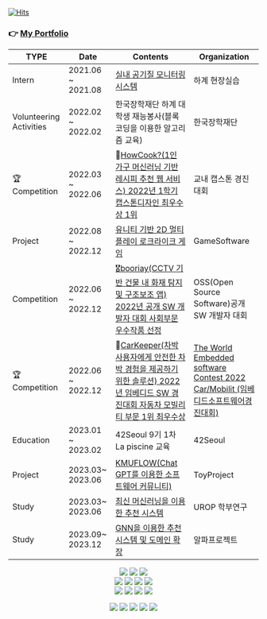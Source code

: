 [![Hits](https://hits.seeyoufarm.com/api/count/incr/badge.svg?url=https%3A%2F%2Fgithub.com%2Fjunyong1111&count_bg=%2379C83D&title_bg=%23555555&icon=&icon_color=%23E7E7E7&title=hits&edge_flat=false)](https://hits.seeyoufarm.com)


<!--   
### 👉 [My Portfolio](https://bit.ly/junyong)


| TYPE | Date | Contents | Organization |
| --- | --- | --- | --- |
| 🎓Education | 2021.03 ~ 2024.02 | 국민대학교 소프트웨어전공 | Kookmin University |
| Intern | 2021.06 ~ 2021.08 | [실내 공기질 모니터링 시스템](https://github.com/junyong1111/Air-Quality-KMU) | KMU 하계 현장실습 |
|Extracurricular Activities|2022.01 ~ 2022. 12 | [Kookmin University Embedded Robotics Society KOBOT(국민대학교 임베디드 로봇 학술 동아리 11th)](https://github.com/KOBOTBOARD-11)| [KOBOT (Kookmin University Embedded Robotics Society)](https://github.com/kmu-kobot)|
| Volunteering Activities | 2022.02 ~ 2022.02 | 한국장학재단 하계 대학생 재능봉사(블록코딩을 이용한 알고리즘 교육) | 한국장학재단 |
| 🏆Competition | 2022.03 ~ 2022.06 | 🥇[HowCook?(1인 가구 머신러닝 기반 레시피 추천 웹 서비스) 2022년 1학기 캡스톤디자인 최우수상 1위](https://github.com/kookmin-sw/capstone-2022-10) | KMU(교내 캡스톤 경진대회) |
| Project | 2022.08 ~ 2022.12 | [유니티 기반 2D 멀티플레이 로크라이크 게임](https://github.com/2022-2-gamesoftware-legend-team/the_legend_game) | Kookmin University |
| Competition | 2022.06 ~ 2022.12 | [🎖️booriay(CCTV 기반 건물 내 화재 탐지 및 구조보조 앱) 2022년 공개 SW 개발자 대회 사회부문 우수작품 선정](https://github.com/KOBOTBOARD-11/OSS_2022) | OSS(Open Source Software)공개 SW 개발자 대회 |
| 🏆Competition | 2022.06 ~ 2022.12 | 🥇[CarKeeper(차박 사용자에게 안전한 차박 경험을 제공하기 위한 솔루션) 2022년 임베디드 SW 경진대회 자동차 모빌리티 부문 1위 최우수상](https://github.com/KOBOTBOARD-11/2022ESWContest_mobility_6017) | [The World Embedded software Contest 2022 Car/Mobilit (임베디드소프트웨어경진대회)](https://www.eswcontest.or.kr/community/notice.php?ptype=view&idx=4384&page=1&code=notice) |
| Education | 2023.01 ~ 2023.02 | 42Seoul 9기 1차 La piscine 교육 | 42Seoul |
| Project | 2023.03~ 2023.06 | [KMUFLOW(Chat GPT를 이용한 소프트웨어 커뮤니티)](https://github.com/junyong1111/OOAD-KMUFLOW-) | Kookmin University |
| Study | 2023.03~ 2023.06 | [최신 머신러닝을 이용한 추천 시스템](https://github.com/junyong1111/UROP) | KMU(UROP 학부연구) |
| Study | 2023.09~ ing | [GNN을 이용한 추천시스템 및 도메인 확장](https://github.com/junyong1111/AlphaProject-GNN) | KMU(알파프로젝트) |
   -->

### 👉 [My Portfolio](https://junyong1111.notion.site/edad4818ced64d42ab300b4cdba9ab81?pvs=4)


| TYPE | Date | Contents | Organization |
| --- | --- | --- | --- |
| Intern | 2021.06 ~ 2021.08 | [실내 공기질 모니터링 시스템](https://github.com/junyong1111/Air-Quality-KMU) | 하계 현장실습 |
| Volunteering Activities | 2022.02 ~ 2022.02 | 한국장학재단 하계 대학생 재능봉사(블록코딩을 이용한 알고리즘 교육) | 한국장학재단 |
| 🏆Competition | 2022.03 ~ 2022.06 | 🥇[HowCook?(1인 가구 머신러닝 기반 레시피 추천 웹 서비스) 2022년 1학기 캡스톤디자인 최우수상 1위](https://github.com/kookmin-sw/capstone-2022-10) | 교내 캡스톤 경진대회 |
| Project | 2022.08 ~ 2022.12 | [유니티 기반 2D 멀티플레이 로크라이크 게임](https://github.com/2022-2-gamesoftware-legend-team/the_legend_game) | GameSoftware |
| Competition | 2022.06 ~ 2022.12 | [🎖️booriay(CCTV 기반 건물 내 화재 탐지 및 구조보조 앱) 2022년 공개 SW 개발자 대회 사회부문 우수작품 선정](https://github.com/KOBOTBOARD-11/OSS_2022) | OSS(Open Source Software)공개 SW 개발자 대회 |
| 🏆Competition | 2022.06 ~ 2022.12 | 🥇[CarKeeper(차박 사용자에게 안전한 차박 경험을 제공하기 위한 솔루션) 2022년 임베디드 SW 경진대회 자동차 모빌리티 부문 1위 최우수상](https://github.com/KOBOTBOARD-11/2022ESWContest_mobility_6017) | [The World Embedded software Contest 2022 Car/Mobilit (임베디드소프트웨어경진대회)](https://www.eswcontest.or.kr/community/notice.php?ptype=view&idx=4384&page=1&code=notice) |
| Education | 2023.01 ~ 2023.02 | 42Seoul 9기 1차 La piscine 교육 | 42Seoul |
| Project | 2023.03~ 2023.06 | [KMUFLOW(Chat GPT를 이용한 소프트웨어 커뮤니티)](https://github.com/junyong1111/OOAD-KMUFLOW-) | ToyProject |
| Study | 2023.03~ 2023.06 | [최신 머신러닝을 이용한 추천 시스템](https://github.com/junyong1111/UROP) | UROP 학부연구 |
| Study | 2023.09~ 2023.12 | [GNN을 이용한 추천시스템 및 도메인 확장](https://github.com/junyong1111/AlphaProject-GNN) | 알파프로젝트 |
   
 

      
   
  
   

   <div align="center">
      
   <img src="https://img.shields.io/badge/Android Studio-3DDC84?style=for-the-badge&logo=Android Studio&logoColor=white"> 
    <img src="https://img.shields.io/badge/Visual Studio Code-007ACC?style=for-the-badge&logo=Visual Studio Code&logoColor=white"> 
    <img src="https://img.shields.io/badge/Unity-000000?style=for-the-badge&logo=Unity&logoColor=white"> 
    
   

   <div align="center">
   
   <img src="https://img.shields.io/badge/raspberry-A22846?style=for-the-badge&logo=RaspberryPi&logoColor=white"> 
   <img src="https://img.shields.io/badge/Arduino-00979D?style=for-the-badge&logo=arduino&logoColor=white">
   <img src="https://img.shields.io/badge/YOLO-00FFFF?style=for-the-badge&logo=YOLO&logoColor=white">
   <img src="https://img.shields.io/badge/TensorFlow-FF6F00?style=for-the-badge&logo=TensorFlow&logoColor=white">
     
      
   <div align="center">
     
   <img src="https://img.shields.io/badge/Amazon AWS-232F3E?style=for-the-badge&logo=Amazon AWS&logoColor=white">
<!--    <img src="https://img.shields.io/badge/Amazon S3-569A31?style=for-the-badge&logo=Amazon S3&logoColor=white"> -->
   <img src="https://img.shields.io/badge/Firebase-FFCA28?style=for-the-badge&logo=Firebase&logoColor=white">
   
  
   <img src="https://img.shields.io/badge/Flutter-02569B?style=for-the-badge&logo=Flutter&logoColor=white">
   <img src="https://img.shields.io/badge/React-61DAFB?style=for-the-badge&logo=React&logoColor=white">

      
   <img src="https://img.shields.io/badge/C-3766AB?style=for-the-badge&logo=C&logoColor=white"/></a>
   <img src="https://img.shields.io/badge/c++-00599C?style=for-the-badge&logo=c%2B%2B&logoColor=white"/></a> 
   <img src="https://img.shields.io/badge/Python-437DD2?style=for-the-badge&logo=Python&logoColor=white"/></a>
   <img src="https://img.shields.io/badge/Java-6C5FDD?style=for-the-badge&logo=java&logoColor=white"/></a>
   <img src="https://img.shields.io/badge/dart-0175C2?style=for-the-badge&logo=dart&logoColor=white"/></a>
   

   
   </div>
   
 
   
   
 
 <!--![Anurag's GitHub stats](https://github-readme-stats.vercel.app/api?username=anuraghazra&show_icons=true&theme=radical) -->
<!-- ![junyong1111's github stats](https://github-readme-stats.vercel.app/api?username=junyong1111&show_icons=true&theme=dark)


  [![Solved.ac
프로필](http://mazassumnida.wtf/api/v2/generate_badge?boj=jypark93)](https://solved.ac/jypark93)
<!--
 ![profile](http://mazandi.herokuapp.com/api?handle=jypark93&theme=white)


 -->
 
 </div>

<!--
**junyong1111/junyong1111** is a ✨ _special_ ✨ repository because its `README.md` (this file) appears on your GitHub profile.
[![junyong1111's github stats](https://github-readme-stats.vercel.app/api/top-langs/?username=junyong1111&show_icons=true&hide_border=true&title_color=004386&icon_color=004386&layout=compact)](https://github.com/junyong1111/github-readme-stats)


Here are some ideas to get you started:
커밋스테이트 방법

![본인ID's github stats](https://github-readme-stats.vercel.app/api?username=본인ID&show_icons=true)
[![본인ID's github stats](https://github-readme-stats.vercel.app/api/top-langs/?username=본인ID&show_icons=true&hide_border=true&title_color=004386&icon_color=004386&layout=compact)](https://github.com/본인ID)

링크뱃지 만들기
https://simpleicons.org/?q=git
https://pgmjun.tistory.com/21


- 🔭 I’m currently working on ...
- 🌱 I’m currently learning ...
- 👯 I’m looking to collaborate on ...
- 🤔 I’m looking for help with ...
- 💬 Ask me about ...
- 📫 How to reach me: ...
- 😄 Pronouns: ...
- ⚡ Fun fact: ...
  <div align="center">
   
   <a href="https://junyong1111.github.io/" target="_blank"><img src="https://img.shields.io/badge/Gitblog-22222?style=flat-square&logo=&logoColor=white"/></a>
   [![Gmail Badge](https://img.shields.io/badge/Gmail-d14836?style=flat-square&logo=Gmail&logoColor=white&link=mailto:snugyun01@gmail.com)](mailto:jypark93@kookmin.ac.kr)
  
 
-->
